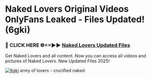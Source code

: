 # Naked Lovers Original Videos 0nlyFans Leaked - Files Updated! (6gki)

<h3>🔴 CLICK HERE 🌐==►► <a href="https://tinyurl.com/yckcrads" rel="nofollow">Naked Lovers Updated Files</a></h3>

Get Naked Lovers and all content. Now you can access all videos and pictures of Naked Lovers. New Updated Files 2025!

[![6gki](https://i.imgur.com/hpKpOFt.gif)](https://tinyurl.com/yckcrads)
army of lovers - crucified naked